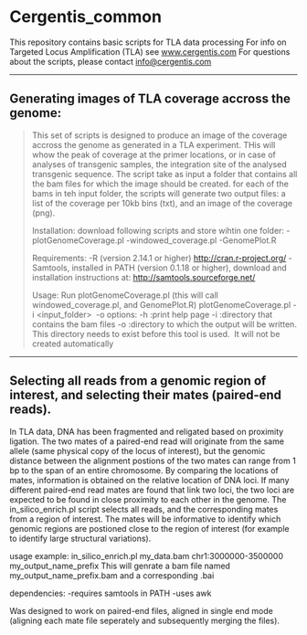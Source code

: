 # Cergentis_common
This repository contains basic scripts for TLA data processing
For info on Targeted Locus Amplification (TLA) see www.cergentis.com
For questions about the scripts, please contact info@cergentis.com

--------------------------------------------------------------------------------------------------


## Generating images of TLA coverage accross the genome:

>This set of scripts is designed to produce an image of the coverage accross the genome as generated in a TLA experiment. THis will whow the peak of coverage at the primer locations, or in case of analyses of transgenic samples, the integration site of the analysed transgenic sequence.
The script take as input a folder that contains all the bam files for which the image should be created. for each of the bams in teh input folder, the scripts will generate two output files: a list of the coverage per 10kb bins (txt), and an image of the coverage (png).
>
>Installation:
download following scripts and store wihtin one folder:
-plotGenomeCoverage.pl
-windowed_coverage.pl
-GenomePlot.R
>
>Requirements:
-R (version 2.14.1 or higher) http://cran.r-project.org/
-Samtools, installed in PATH (version 0.1.18 or higher), download and installation instructions at: http://samtools.sourceforge.net/
>
>Usage: 
Run plotGenomeCoverage.pl (this will call windowed_coverage.pl, and GenomePlot.R)
plotGenomeCoverage.pl -i <input_folder>  -o <output-folder>
options:
-h :print help page
-i :directory that contains the bam files 
-o :directory to which the output will be written. 
This directory needs to exist before this tool is used.  It will not be created automatically 
>
--------------------------------------------------------------------------------------------------------
## Selecting all reads from a genomic region of interest, and selecting their mates (paired-end reads). 

In TLA data, DNA has been fragmented and religated based on proximity ligation. The two mates of a paired-end read will originate from the same allele (same physical copy of the locus of interest), but the genomic distance between the alignment postions of the two mates can range from 1 bp to the span of an entire chromosome. By comparing the locations of mates, information is obtained on the relative location of DNA loci. If many different paired-end read mates are found that link two loci, the two loci are expected to be found in close proximity to each other in the genome. 
The in_silico_enrich.pl script selects all reads, and the corresponding mates from a region of interest. The mates will be informative to identify which genomic regions are postioned close to the region of interest (for example to identify large structural variations).

usage example:
in_silico_enrich.pl my_data.bam chr1:3000000-3500000 my_output_name_prefix
This will genrate a bam file named my_output_name_prefix.bam and a corresponding .bai

dependencies:
-requires samtools in PATH
-uses awk

Was designed to work on paired-end files, aligned in single end mode (aligning each mate file seperately and subsequently merging the files).







